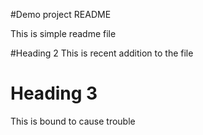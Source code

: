 #Demo project README

This is simple readme file 

#Heading 2
This is recent addition to the file

# Heading 3
This is bound to cause trouble